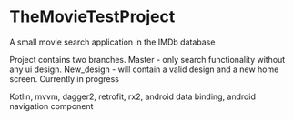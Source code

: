 # TheMovieTestProject
A small movie search application in the IMDb database

Project contains two branches. Master - only search functionality without any ui design. New_design - will contain a valid design and a new home screen. Currently in progress

Kotlin, mvvm, dagger2, retrofit, rx2, android data binding, android navigation component
